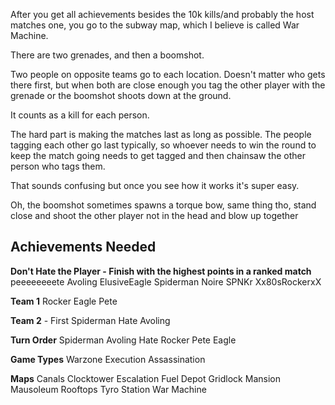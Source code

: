 
After you get all achievements besides the 10k kills/and probably the host matches one, you go to the subway map, which I believe is called War Machine. 

There are two grenades, and then a boomshot. 

Two people on opposite teams go to each location. Doesn't matter who gets there first, but when both are close enough you tag the other player with the grenade or the boomshot shoots down at the ground. 

It counts as a kill for each person. 

The hard part is making the matches last as long as possible. The people tagging each other go last typically, so whoever needs to win the round to keep the match going needs to get tagged and then chainsaw the other person who tags them.

That sounds confusing but once you see how it works it's super easy.

Oh, the boomshot sometimes spawns a torque bow, same thing tho, stand close and shoot the other player not in the head and blow up together


## Achievements Needed
**Don't Hate the Player - Finish with the highest points in a ranked match**
peeeeeeeete
Avoling
ElusiveEagle
Spiderman Noire
SPNKr
Xx80sRockerxX

**Team 1**
Rocker
Eagle
Pete

**Team 2** - First
Spiderman
Hate
Avoling

**Turn Order**
Spiderman
Avoling
Hate
Rocker
Pete
Eagle

**Game Types**
Warzone
Execution
Assassination

**Maps**
Canals
Clocktower
Escalation
Fuel Depot
Gridlock
Mansion
Mausoleum
Rooftops
Tyro Station
War Machine